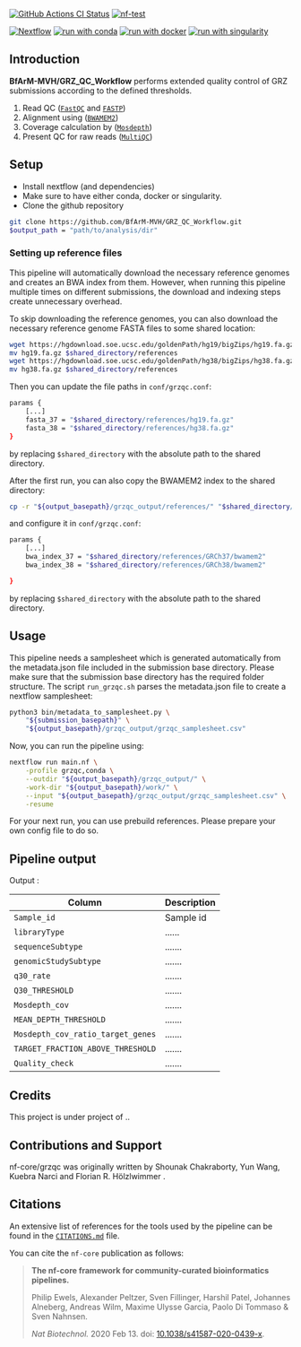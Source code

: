 [![GitHub Actions CI Status](https://github.com/nf-core/grzqc/actions/workflows/ci.yml/badge.svg)](https://github.com/nf-core/grzqc/actions/workflows/ci.yml)
[![nf-test](https://img.shields.io/badge/unit_tests-nf--test-337ab7.svg)](https://www.nf-test.com)

[![Nextflow](https://img.shields.io/badge/nextflow%20DSL2-%E2%89%A524.04.2-23aa62.svg)](https://www.nextflow.io/)
[![run with conda](http://img.shields.io/badge/run%20with-conda-3EB049?labelColor=000000&logo=anaconda)](https://docs.conda.io/en/latest/)
[![run with docker](https://img.shields.io/badge/run%20with-docker-0db7ed?labelColor=000000&logo=docker)](https://www.docker.com/)
[![run with singularity](https://img.shields.io/badge/run%20with-singularity-1d355c.svg?labelColor=000000)](https://sylabs.io/docs/)

## Introduction

**BfArM-MVH/GRZ_QC_Workflow** performs extended quality control of GRZ submissions according to the defined thresholds.

1. Read QC ([`FastQC`](https://www.bioinformatics.babraham.ac.uk/projects/fastqc/) and [`FASTP`](https://github.com/OpenGene/fastp))
2. Alignment using ([`BWAMEM2`](https://github.com/bwa-mem2/bwa-mem2))
3. Coverage calculation by ([`Mosdepth`](https://github.com/brentp/mosdepth))
4. Present QC for raw reads ([`MultiQC`](http://multiqc.info/))


## Setup

- Install nextflow (and dependencies)
- Make sure to have either conda, docker or singularity.
- Clone the github repository

```bash
git clone https://github.com/BfArM-MVH/GRZ_QC_Workflow.git
$output_path = "path/to/analysis/dir"
```

### Setting up reference files

This pipeline will automatically download the necessary reference genomes and creates an BWA index from them.
However, when running this pipeline multiple times on different submissions, the download and indexing steps create unnecessary overhead.

To skip downloading the reference genomes, you can also download the necessary reference genome FASTA files to some shared location:
```bash
wget https://hgdownload.soe.ucsc.edu/goldenPath/hg19/bigZips/hg19.fa.gz
mv hg19.fa.gz $shared_directory/references
wget https://hgdownload.soe.ucsc.edu/goldenPath/hg38/bigZips/hg38.fa.gz
mv hg38.fa.gz $shared_directory/references
```
Then you can update the file paths in `conf/grzqc.conf`:
```bash
params {
    [...]
    fasta_37 = "$shared_directory/references/hg19.fa.gz"
    fasta_38 = "$shared_directory/references/hg38.fa.gz"
}
```
by replacing `$shared_directory` with the absolute path to the shared directory.

After the first run, you can also copy the BWAMEM2 index to the shared directory:
```bash
cp -r "${output_basepath}/grzqc_output/references/" "$shared_directory/references/"
```
and configure it in `conf/grzqc.conf`:
```bash
params {
    [...]
    bwa_index_37 = "$shared_directory/references/GRCh37/bwamem2"
    bwa_index_38 = "$shared_directory/references/GRCh38/bwamem2"

}
```
by replacing `$shared_directory` with the absolute path to the shared directory.


## Usage

This pipeline needs a samplesheet which is generated automatically from the metadata.json file included in the submission base directory. Please make sure that the submission base directory has the required folder structure. The script `run_grzqc.sh` parses the metadata.json file to create a nextflow samplesheet:

```bash
python3 bin/metadata_to_samplesheet.py \
    "${submission_basepath}" \
    "${output_basepath}/grzqc_output/grzqc_samplesheet.csv"
```

Now, you can run the pipeline using:

```bash
nextflow run main.nf \
    -profile grzqc,conda \
    --outdir "${output_basepath}/grzqc_output/" \
    -work-dir "${output_basepath}/work/" \
    --input "${output_basepath}/grzqc_output/grzqc_samplesheet.csv" \
    -resume
```

For your next run, you can use prebuild references. Please prepare your own config file to do so.

## Pipeline output

Output :

| Column    | Description                                                                                                                                                                            |
| --------- | -------------------------------------------------------------------------------------------------------------------------------------------------------------------------------------- |
| `Sample_id`  | Sample id                                                          |
| `libraryType` | ......                                                            |
| `sequenceSubtype` | .......                                                       |
| `genomicStudySubtype` | .......                                                       |
| `q30_rate` | .......                                                       |
| `Q30_THRESHOLD` | .......                                                       |
| `Mosdepth_cov` | .......                                                       |
| `MEAN_DEPTH_THRESHOLD` | .......                                                       |
| `Mosdepth_cov_ratio_target_genes` | .......                                                       |
| `TARGET_FRACTION_ABOVE_THRESHOLD` | .......                                                       |
| `Quality_check` | .......                                                       |


## Credits

This project is under project of ..

## Contributions and Support

nf-core/grzqc was originally written by Shounak Chakraborty, Yun Wang, Kuebra Narci and Florian R. Hölzlwimmer
 .



## Citations

<!-- TODO nf-core: Add citation for pipeline after first release. Uncomment lines below and update Zenodo doi and badge at the top of this file. -->
<!-- If you use nf-core/grzqc for your analysis, please cite it using the following doi: [10.5281/zenodo.XXXXXX](https://doi.org/10.5281/zenodo.XXXXXX) -->

<!-- TODO nf-core: Add bibliography of tools and data used in your pipeline -->

An extensive list of references for the tools used by the pipeline can be found in the [`CITATIONS.md`](CITATIONS.md) file.

You can cite the `nf-core` publication as follows:

> **The nf-core framework for community-curated bioinformatics pipelines.**
>
> Philip Ewels, Alexander Peltzer, Sven Fillinger, Harshil Patel, Johannes Alneberg, Andreas Wilm, Maxime Ulysse Garcia, Paolo Di Tommaso & Sven Nahnsen.
>
> _Nat Biotechnol._ 2020 Feb 13. doi: [10.1038/s41587-020-0439-x](https://dx.doi.org/10.1038/s41587-020-0439-x).
>
